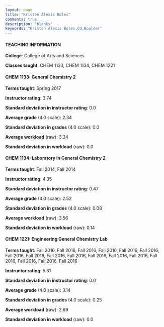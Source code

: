 ```yaml
---
layout: page
title: "Kristen Alexis Boles" 
comments: true
description: "blanks"
keywords: "Kristen Alexis Boles,CU,Boulder"
---
```

<head>
<script src="https://ajax.googleapis.com/ajax/libs/jquery/2.1.3/jquery.min.js"></script>
<script src="https://dl.dropboxusercontent.com/s/pc42nxpaw1ea4o9/highcharts.js?dl=0"></script>
<!-- <script src="../assets/js/highcharts.js"></script> -->
<style type="text/css">@font-face {
	font-family: "Bebas Neue";
	src: url(https://www.filehosting.org/file/details/544349/BebasNeue Regular.otf) format("opentype");
	}
	h1.Bebas { 
		font-family: "Bebas Neue", Verdana, Tahoma;
	}
</style>
</head>
	   
#### TEACHING INFORMATION

**College**: College of Arts and Sciences

**Classes taught**: CHEM 1133, CHEM 1134, CHEM 1221

#### CHEM 1133: General Chemistry 2

**Terms taught**: Spring 2017

**Instructor rating**: 3.74

**Standard deviation in instructor rating**: 0.0

**Average grade** (4.0 scale): 2.34

**Standard deviation in grades** (4.0 scale): 0.0

**Average workload** (raw): 3.34

**Standard deviation in workload** (raw): 0.0

#### CHEM 1134: Laboratory in General Chemistry 2

**Terms taught**: Fall 2014, Fall 2014

**Instructor rating**: 4.35

**Standard deviation in instructor rating**: 0.47

**Average grade** (4.0 scale): 2.52

**Standard deviation in grades** (4.0 scale): 0.08

**Average workload** (raw): 3.56

**Standard deviation in workload** (raw): 0.14

#### CHEM 1221: Engineering General Chemistry Lab

**Terms taught**: Fall 2016, Fall 2016, Fall 2016, Fall 2016, Fall 2016, Fall 2016, Fall 2016, Fall 2016, Fall 2016, Fall 2016, Fall 2016, Fall 2016, Fall 2016, Fall 2016, Fall 2016, Fall 2016, Fall 2016

**Instructor rating**: 5.31

**Standard deviation in instructor rating**: 0.0

**Average grade** (4.0 scale): 3.14

**Standard deviation in grades** (4.0 scale): 0.25

**Average workload** (raw): 2.69

**Standard deviation in workload** (raw): 0.0

